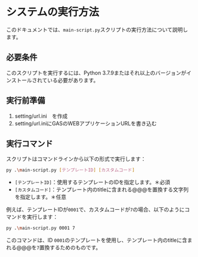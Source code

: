 # システムの実行方法

このドキュメントでは、`main-script.py`スクリプトの実行方法について説明します。

## 必要条件

このスクリプトを実行するには、Python 3.7.9またはそれ以上のバージョンがインストールされている必要があります。

## 実行前準備

1. setting/url.ini　を作成
2. setting/url.iniにGASのWEBアプリケーションURLを書き込む

## 実行コマンド

スクリプトはコマンドラインから以下の形式で実行します：

```bash
py .\main-script.py [テンプレートID] [カスタムコード]
```

- `[テンプレートID]`：使用するテンプレートのIDを指定します。＊必須
- `[カスタムコード]`：テンプレート内のtitleに含まれる@@@を置換する文字列を指定します。＊任意

例えば、テンプレートIDが`0001`で、カスタムコードが`7`の場合、以下のようにコマンドを実行します：

```bash
py .\main-script.py 0001 7
```

このコマンドは、ID `0001`のテンプレートを使用し、テンプレート内のtitleに含まれる@@@を`7`置換するためのものです。